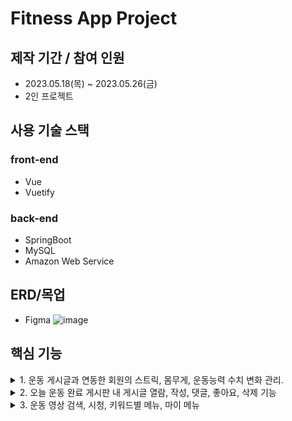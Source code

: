 # Fitness App Project

## 제작 기간 / 참여 인원
- 2023.05.18(목) ~ 2023.05.26(금)
- 2인 프로젝트

## 사용 기술 스택

 ### front-end
 - Vue
 - Vuetify
 
 ### back-end
 - SpringBoot
 - MySQL
 - Amazon Web Service 
 

 
## ERD/목업
- Figma
![image](https://github.com/chachapapa/VueProject_Front/assets/119780428/cd846b5f-3f4f-401c-b514-b61ef3e1896e)


## 핵심 기능

<details>
<summary>1. 운동 게시글과 연동한 회원의 스트릭, 몸무게, 운동능력 수치 변화 관리.</summary>

- 게시글 업로드시 스트릭 업데이트 코드
![streak](https://github.com/chachapapa/VueProject_Front/assets/119780428/52948bb5-d569-46eb-8eb3-337ab4a5a0dc)

  연속된 스트릭을 계산하여 오늘까지 몇일을 운동하였는지 vuex의 state 내에서 수치 변경.
</details>

<details>
<summary>2. 오늘 운동 완료 게시판 내 게시글 열람, 작성, 댓글, 좋아요, 삭제 기능</summary>

- 게시글 get, post  요청
 
![board_get_post](https://github.com/chachapapa/VueProject_Front/assets/119780428/fdc96cb1-2134-4454-b62b-5961eb9867e4)
 
  rest-api 에게 axios 를 통해 get, post 요청을 보내는 코드 사진또한 첨부하여 aws에 저장해 게시글에 등록.
 <hr>

- 게시글 delete 요청, 좋아요 기능
 
![board_delete_like](https://github.com/chachapapa/VueProject_Front/assets/119780428/a4ef0670-0de2-4e41-ba51-ace5b9a7cd8f)
 
  axios delete요청과 좋아요 클릭시 aritcleId와 userId를 넘겨주는 post, delete 요청.
 ```
 vuex 의 state를 통해 isliked변수를 전역변수로 컨트롤하려 했으나 리렌더링이 잘 되지 않는 오류 발생.
 이후 state 가 아닌 클릭시 props로 boolean형태의 데이터를 넘겨주어 해결.  
 ```
</details>

<details>
<summary>3. 운동 영상 검색, 시청, 키워드별 메뉴, 마이 메뉴</summary>
 
- 유튜브 api를 활용해 특정 키워드 영상 가져오기
 
![youtube_get](https://github.com/chachapapa/VueProject_Front/assets/119780428/50132b81-dedf-4ede-83f1-b27cdf790cea)

  .env.local파일을 통해 api가 git에 업로드 되는 것을 방지. 환경변수로 설정해준 뒤, axios 요청을 통해 영상 가져오기.
<hr>

 - 직접 메뉴를 추가, 제거할 수 있도록 커스터마이징 가능한 사이드메뉴 배치.
</details>


